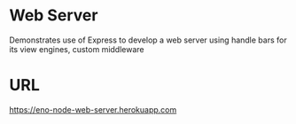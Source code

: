 # Web Server
Demonstrates use of Express to develop a web server using handle bars for its view engines, custom middleware

# URL
https://eno-node-web-server.herokuapp.com